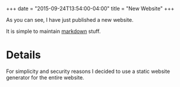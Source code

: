 +++
date = "2015-09-24T13:54:00-04:00"
title = "New Website"
+++

As you can see, I have just published a  new website.

It is simple to maintain [markdown] stuff.

[markdown]: https://github.com/adam-p/markdown-here/wiki/Markdown-Cheatsheet
<!--more-->

# Details
For simplicity and security reasons I decided to use a static website generator
for the entire website.

